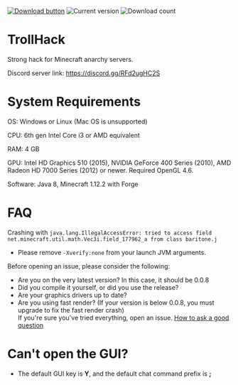 [//]: <> (Thanks for the advice KiLAB, now I'm going to ice out the README even more)
[//]: <> (Don't worry, these are comments, they won't actually show on the readme :)

[![Download button](https://img.shields.io/badge/client-download-success.svg)](https://github.com/Luna5ama/TrollHack/releases/download/Release-0.0.8/TrollHack-0.0.8.jar)
![Current version](https://img.shields.io/badge/version-0.0.8-blue)
![Download count](https://img.shields.io/github/downloads/Luna5ama/TrollHack/latest/total)

# TrollHack
Strong hack for Minecraft anarchy servers.

Discord server link: https://discord.gg/RFd2ugHC2S

# System Requirements

OS: Windows or Linux (Mac OS is unsupported)

CPU: 6th gen Intel Core i3 or AMD equivalent

RAM: 4 GB

GPU: Intel HD Graphics 510 (2015), NVIDIA GeForce 400 Series (2010), AMD Radeon HD 7000 Series (2012) or newer. Required OpenGL 4.6.

Software: Java 8, Minecraft 1.12.2 with Forge


# FAQ
Crashing with `java.lang.IllegalAccessError: tried to access field net.minecraft.util.math.Vec3i.field_177962_a from class baritone.j`
 - Please remove `-Xverify:none` from your launch JVM arguments.

Before opening an issue, please consider the following:  
- Are you on the very latest version? In this case, it should be 0.0.8
- Did you compile it yourself, or did you use the release?
- Are your graphics drivers up to date?
- Are you using fast render? (If your version is below 0.0.8, you must upgrade to fix the fast render crash)  
If you're sure you've tried everything, open an issue. [How to ask a good question](https://stackoverflow.com/help/how-to-ask)

# Can't open the GUI?
- The default GUI key is **Y**, and the default chat command prefix is **;**
